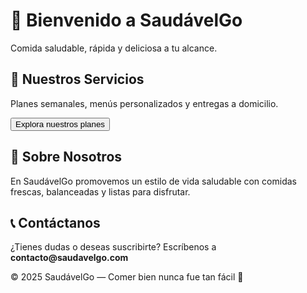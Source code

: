 
  </style>
</head>
<body>
  <h1>🥗 Bienvenido a SaudávelGo</h1>
  <p>Comida saludable, rápida y deliciosa a tu alcance.</p>

  <section id="servicios">
    <h2>🍱 Nuestros Servicios</h2>
    <p>Planes semanales, menús personalizados y entregas a domicilio.</p>
    <button>Explora nuestros planes</button>
  </section>

  <section id="sobre-nosotros">
    <h2>🌿 Sobre Nosotros</h2>
    <p>En SaudávelGo promovemos un estilo de vida saludable con comidas frescas, balanceadas y listas para disfrutar.</p>
  </section>

  <section id="contacto">
    <h2>📞 Contáctanos</h2>
    <p>¿Tienes dudas o deseas suscribirte? Escríbenos a <b>contacto@saudavelgo.com</b></p>
  </section>

  <footer>
    <p>© 2025 SaudávelGo — Comer bien nunca fue tan fácil 🌱</p>
  </footer>
</body>
</html>
